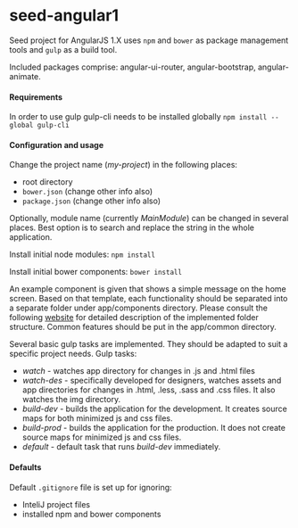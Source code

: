 # seed-angular1
Seed project for AngularJS 1.X uses ```npm``` and ```bower``` as package management tools and ```gulp``` as a build tool. 

Included packages comprise: angular-ui-router, angular-bootstrap, angular-animate.

#### Requirements
In order to use gulp gulp-cli needs to be installed globally
```npm install --global gulp-cli```

#### Configuration and usage


Change the project name (*my-project*) in the following places:
 * root directory
 * ```bower.json``` (change other info also)
 * ```package.json``` (change other info also)

Optionally, module name (currently *MainModule*) can be changed in several places. Best option is to search and replace the string in the whole application.

Install initial node modules:
```npm install```

Install initial bower components:
```bower install```

An example component is given that shows a simple message on the home screen. Based on that template, each functionality should be separated into a separate folder under app/components directory. Please consult the following [website](https://scotch.io/tutorials/angularjs-best-practices-directory-structure) for detailed description of the implemented folder structure. Common features should be put in the app/common directory.

Several basic gulp tasks are implemented. They should be adapted to suit a specific project needs. Gulp tasks:
 * *watch* - watches app directory for changes in .js and .html files
 * *watch-des* - specifically developed for designers, watches assets and app directories for changes in .html, .less, .sass and .css files. It also watches the img directory.
 * *build-dev* - builds the application for the development. It creates source maps for both minimized js and css files.
 * *build-prod* - builds the application for the production. It does not create source maps for minimized js and css files.
 * *default* - default task that runs *build-dev* immediately.

#### Defaults
Default ```.gitignore``` file is set up for ignoring:
 * InteliJ project files
 * installed npm and bower components







